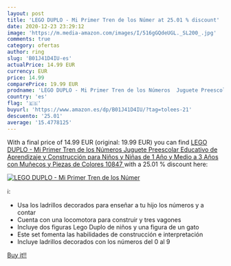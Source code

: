 ```yaml
---
layout: post
title: 'LEGO DUPLO - Mi Primer Tren de los Númer at 25.01 % discount'
date: 2020-12-23 23:29:12
image: 'https://m.media-amazon.com/images/I/516gGQdeUGL._SL200_.jpg'
comments: true
category: ofertas
author: ring
slug: 'B01J41D4IU-es'
actualPrice: 14.99 EUR
currency: EUR
price: 14.99
comparePrice: 19.99 EUR
prodname: 'LEGO DUPLO - Mi Primer Tren de los Números  Juguete Preescolar Educativo de Aprendizaje y Construcción para Niños y Niñas de 1 Año y Medio a 3 Años con Muñecos y Piezas de Colores  10847 '
country: 'es'
flag: '🇪🇸'
buyurl: 'https://www.amazon.es/dp/B01J41D4IU/?tag=tolees-21'
descuento: '25.01'
average: '15.4778125'
---
```


With a final price of 14.99 EUR (original: 19.99 EUR) you can find [LEGO DUPLO - Mi Primer Tren de los Números  Juguete Preescolar Educativo de Aprendizaje y Construcción para Niños y Niñas de 1 Año y Medio a 3 Años con Muñecos y Piezas de Colores  10847 ](https://www.amazon.es/dp/B01J41D4IU/?tag=tolees-21) with a  25.01 % discount here:

[![LEGO DUPLO - Mi Primer Tren de los Númer](https://m.media-amazon.com/images/I/516gGQdeUGL._SL200_.jpg)](https://www.amazon.es/dp/B01J41D4IU/?tag=tolees-21)

ℹ️:

- Usa los ladrillos decorados para enseñar a tu hijo los números y a contar
- Cuenta con una locomotora para construir y tres vagones
- Incluye dos figuras Lego Duplo de niños y una figura de un gato
- Este set fomenta las habilidades de construcción e interpretación
- Incluye ladrillos decorados con los números del 0 al 9

[Buy it!!](https://www.amazon.es/dp/B01J41D4IU/?tag=tolees-21)
